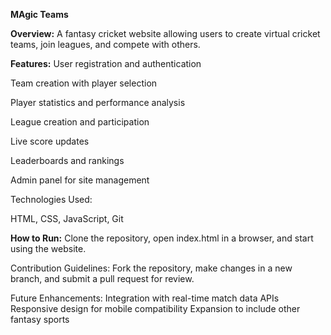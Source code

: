**MAgic Teams**

**Overview:**
A fantasy cricket website allowing users to create virtual cricket teams, join leagues, and compete with others.

**Features:**
User registration and authentication

Team creation with player selection

Player statistics and performance analysis

League creation and participation

Live score updates

Leaderboards and rankings

Admin panel for site management

Technologies Used:

HTML, CSS, JavaScript, Git

**How to Run:**
Clone the repository, open index.html in a browser, and start using the website.

Contribution Guidelines:
Fork the repository, make changes in a new branch, and submit a pull request for review.

Future Enhancements:
Integration with real-time match data APIs
Responsive design for mobile compatibility
Expansion to include other fantasy sports

